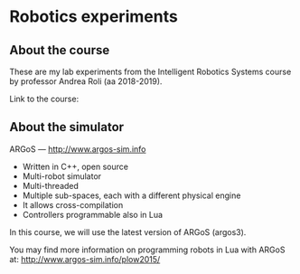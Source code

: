 # Robotics experiments

## About the course
These are my lab experiments from the Intelligent Robotics Systems course by professor Andrea Roli (aa 2018-2019).

Link to the course: 

## About the simulator
ARGoS — http://www.argos-sim.info
* Written in C++, open source
* Multi-robot simulator
* Multi-threaded
* Multiple sub-spaces, each with a different physical engine
* It allows cross-compilation
* Controllers programmable also in Lua

In this course, we will use the latest version of ARGoS (argos3).

You may find more information on programming robots in Lua with ARGoS at: http://www.argos-sim.info/plow2015/
